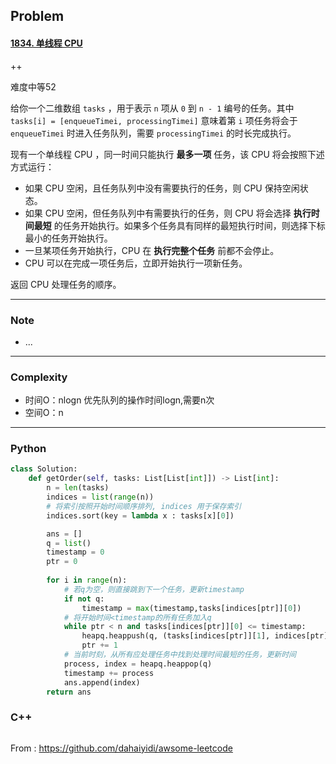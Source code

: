 ## Problem

#### [1834. 单线程 CPU](https://leetcode-cn.com/problems/single-threaded-cpu/)

++

难度中等52

给你一个二维数组 `tasks` ，用于表示 `n` 项从 `0` 到 `n - 1` 编号的任务。其中 `tasks[i] = [enqueueTimei, processingTimei]` 意味着第 `i` 项任务将会于 `enqueueTimei` 时进入任务队列，需要 `processingTimei` 的时长完成执行。

现有一个单线程 CPU ，同一时间只能执行 **最多一项** 任务，该 CPU 将会按照下述方式运行：

- 如果 CPU 空闲，且任务队列中没有需要执行的任务，则 CPU 保持空闲状态。
- 如果 CPU 空闲，但任务队列中有需要执行的任务，则 CPU 将会选择 **执行时间最短** 的任务开始执行。如果多个任务具有同样的最短执行时间，则选择下标最小的任务开始执行。
- 一旦某项任务开始执行，CPU 在 **执行完整个任务** 前都不会停止。
- CPU 可以在完成一项任务后，立即开始执行一项新任务。

返回 CPU 处理任务的顺序。

------

### Note

- ...

------

### Complexity

- 时间O：nlogn    优先队列的操作时间logn,需要n次
- 空间O：n

------

### Python

```python
class Solution:
    def getOrder(self, tasks: List[List[int]]) -> List[int]:
        n = len(tasks)
        indices = list(range(n))
        # 将索引按照开始时间顺序排列, indices 用于保存索引
        indices.sort(key = lambda x : tasks[x][0])

        ans = []
        q = list()
        timestamp = 0
        ptr = 0
        
        for i in range(n):
            # 若q为空，则直接跳到下一个任务，更新timestamp
            if not q:
                timestamp = max(timestamp,tasks[indices[ptr]][0])
            # 将开始时间<timestamp的所有任务加入q
            while ptr < n and tasks[indices[ptr]][0] <= timestamp:
                heapq.heappush(q, (tasks[indices[ptr]][1], indices[ptr]))
                ptr += 1
            # 当前时刻，从所有应处理任务中找到处理时间最短的任务，更新时间
            process, index = heapq.heappop(q)
            timestamp += process
            ans.append(index)
        return ans
```

### C++

```C++

```



From : https://github.com/dahaiyidi/awsome-leetcode
